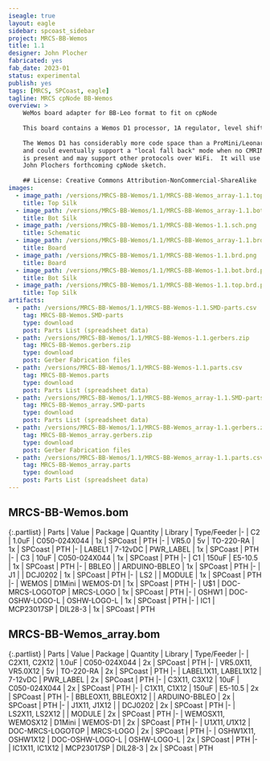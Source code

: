 ```yaml
---
iseagle: true
layout: eagle
sidebar: spcoast_sidebar
project: MRCS-BB-Wemos
title: 1.1
designer: John Plocher
fabricated: yes
fab_date: 2023-01
status: experimental
publish: yes
tags: [MRCS, SPCoast, eagle]
tagline: MRCS cpNode BB-Wemos
overview: >
    WeMos board adapter for BB-Leo format to fit on cpNode
    
    This board contains a Wemos D1 processor, 1A regulator, level shifters and an MCP23017 to provide a rough equivalent to a BB-Leo.
    
    The Wemos D1 has considerably more code space than a ProMini/Leonardo
    and could eventually support a "local fall back" mode when no CMRINet
    is present and may support other protocols over WiFi.  It will use
    John Plochers forthcoming cpNode sketch.
    
    ## License: Creative Commons Attribution-NonCommercial-ShareAlike
images:
  - image_path: /versions/MRCS-BB-Wemos/1.1/MRCS-BB-Wemos_array-1.1.top.brd.png
    title: Top Silk
  - image_path: /versions/MRCS-BB-Wemos/1.1/MRCS-BB-Wemos_array-1.1.bot.brd.png
    title: Bot Silk
  - image_path: /versions/MRCS-BB-Wemos/1.1/MRCS-BB-Wemos-1.1.sch.png
    title: Schematic
  - image_path: /versions/MRCS-BB-Wemos/1.1/MRCS-BB-Wemos_array-1.1.brd.png
    title: Board
  - image_path: /versions/MRCS-BB-Wemos/1.1/MRCS-BB-Wemos-1.1.brd.png
    title: Board
  - image_path: /versions/MRCS-BB-Wemos/1.1/MRCS-BB-Wemos-1.1.bot.brd.png
    title: Bot Silk
  - image_path: /versions/MRCS-BB-Wemos/1.1/MRCS-BB-Wemos-1.1.top.brd.png
    title: Top Silk
artifacts:
  - path: /versions/MRCS-BB-Wemos/1.1/MRCS-BB-Wemos-1.1.SMD-parts.csv
    tag: MRCS-BB-Wemos.SMD-parts
    type: download
    post: Parts List (spreadsheet data)
  - path: /versions/MRCS-BB-Wemos/1.1/MRCS-BB-Wemos-1.1.gerbers.zip
    tag: MRCS-BB-Wemos.gerbers.zip
    type: download
    post: Gerber Fabrication files
  - path: /versions/MRCS-BB-Wemos/1.1/MRCS-BB-Wemos-1.1.parts.csv
    tag: MRCS-BB-Wemos.parts
    type: download
    post: Parts List (spreadsheet data)
  - path: /versions/MRCS-BB-Wemos/1.1/MRCS-BB-Wemos_array-1.1.SMD-parts.csv
    tag: MRCS-BB-Wemos_array.SMD-parts
    type: download
    post: Parts List (spreadsheet data)
  - path: /versions/MRCS-BB-Wemos/1.1/MRCS-BB-Wemos_array-1.1.gerbers.zip
    tag: MRCS-BB-Wemos_array.gerbers.zip
    type: download
    post: Gerber Fabrication files
  - path: /versions/MRCS-BB-Wemos/1.1/MRCS-BB-Wemos_array-1.1.parts.csv
    tag: MRCS-BB-Wemos_array.parts
    type: download
    post: Parts List (spreadsheet data)
---
```


## MRCS-BB-Wemos.bom

{:.partlist}
| Parts | Value | Package | Quantity | Library | Type/Feeder
|-
| C2 | 1.0uF | C050-024X044 | 1x | SPCoast | PTH
|-
| VR5.0 | 5v | TO-220-RA | 1x | SPCoast | PTH
|-
| LABEL1 | 7-12vDC | PWR_LABEL | 1x | SPCoast | PTH
|-
| C3 | 10uF | C050-024X044 | 1x | SPCoast | PTH
|-
| C1 | 150uF | E5-10.5 | 1x | SPCoast | PTH
|-
| BBLEO |  | ARDUINO-BBLEO | 1x | SPCoast | PTH
|-
| J1 |  | DCJ0202 | 1x | SPCoast | PTH
|-
| LS2 |  | MODULE | 1x | SPCoast | PTH
|-
| WEMOS | D1Mini | WEMOS-D1 | 1x | SPCoast | PTH
|-
| U$1 | DOC-MRCS-LOGOTOP | MRCS-LOGO | 1x | SPCoast | PTH
|-
| OSHW1 | DOC-OSHW-LOGO-L | OSHW-LOGO-L | 1x | SPCoast | PTH
|-
| IC1 | MCP23017SP | DIL28-3 | 1x | SPCoast | PTH

## MRCS-BB-Wemos_array.bom

{:.partlist}
| Parts | Value | Package | Quantity | Library | Type/Feeder
|-
| C2X11, C2X12 | 1.0uF | C050-024X044 | 2x | SPCoast | PTH
|-
| VR5.0X11, VR5.0X12 | 5v | TO-220-RA | 2x | SPCoast | PTH
|-
| LABEL1X11, LABEL1X12 | 7-12vDC | PWR_LABEL | 2x | SPCoast | PTH
|-
| C3X11, C3X12 | 10uF | C050-024X044 | 2x | SPCoast | PTH
|-
| C1X11, C1X12 | 150uF | E5-10.5 | 2x | SPCoast | PTH
|-
| BBLEOX11, BBLEOX12 |  | ARDUINO-BBLEO | 2x | SPCoast | PTH
|-
| J1X11, J1X12 |  | DCJ0202 | 2x | SPCoast | PTH
|-
| LS2X11, LS2X12 |  | MODULE | 2x | SPCoast | PTH
|-
| WEMOSX11, WEMOSX12 | D1Mini | WEMOS-D1 | 2x | SPCoast | PTH
|-
| U$1X11, U$1X12 | DOC-MRCS-LOGOTOP | MRCS-LOGO | 2x | SPCoast | PTH
|-
| OSHW1X11, OSHW1X12 | DOC-OSHW-LOGO-L | OSHW-LOGO-L | 2x | SPCoast | PTH
|-
| IC1X11, IC1X12 | MCP23017SP | DIL28-3 | 2x | SPCoast | PTH
